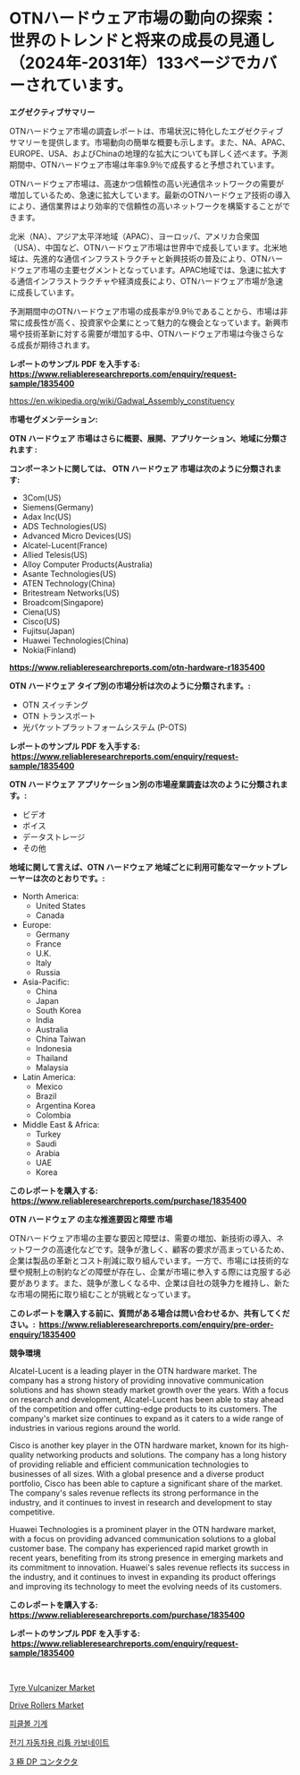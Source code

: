 <p><h1>OTNハードウェア市場の動向の探索：世界のトレンドと将来の成長の見通し（2024年-2031年）133ページでカバーされています。</h1></p><p><strong>エグゼクティブサマリー</strong></p>
<p><p>OTNハードウェア市場の調査レポートは、市場状況に特化したエグゼクティブサマリーを提供します。市場動向の簡単な概要も示します。また、NA、APAC、EUROPE、USA、およびChinaの地理的な拡大についても詳しく述べます。予測期間中、OTNハードウェア市場は年率9.9％で成長すると予想されています。 </p><p>OTNハードウェア市場は、高速かつ信頼性の高い光通信ネットワークの需要が増加しているため、急速に拡大しています。最新のOTNハードウェア技術の導入により、通信業界はより効率的で信頼性の高いネットワークを構築することができます。</p><p>北米（NA）、アジア太平洋地域（APAC）、ヨーロッパ、アメリカ合衆国（USA）、中国など、OTNハードウェア市場は世界中で成長しています。北米地域は、先進的な通信インフラストラクチャと新興技術の普及により、OTNハードウェア市場の主要セグメントとなっています。APAC地域では、急速に拡大する通信インフラストラクチャや経済成長により、OTNハードウェア市場が急速に成長しています。</p><p>予測期間中のOTNハードウェア市場の成長率が9.9％であることから、市場は非常に成長性が高く、投資家や企業にとって魅力的な機会となっています。新興市場や技術革新に対する需要が増加する中、OTNハードウェア市場は今後さらなる成長が期待されます。</p></p>
<p><strong>レポートのサンプル PDF を入手する: <a href="https://www.reliableresearchreports.com/enquiry/request-sample/1835400">https://www.reliableresearchreports.com/enquiry/request-sample/1835400</a></strong></p>
<p><a href="https://en.wikipedia.org/wiki/Gadwal_Assembly_constituency">https://en.wikipedia.org/wiki/Gadwal_Assembly_constituency</a></p>
<p><strong>市場セグメンテーション:</strong></p>
<p><strong> OTN ハードウェア 市場はさらに概要、展開、アプリケーション、地域に分類されます :</strong></p>
<p><strong>コンポーネントに関しては、 OTN ハードウェア 市場は次のように分類されます: &nbsp;</strong></p>
<p><ul><li>3Com(US)</li><li>Siemens(Germany)</li><li>Adax Inc(US)</li><li>ADS Technologies(US)</li><li>Advanced Micro Devices(US)</li><li>Alcatel-Lucent(France)</li><li>Allied Telesis(US)</li><li>Alloy Computer Products(Australia)</li><li>Asante Technologies(US)</li><li>ATEN Technology(China)</li><li>Britestream Networks(US)</li><li>Broadcom(Singapore)</li><li>Ciena(US)</li><li>Cisco(US)</li><li>Fujitsu(Japan)</li><li>Huawei Technologies(China)</li><li>Nokia(Finland)</li></ul></p>
<p><strong><a href="https://www.reliableresearchreports.com/otn-hardware-r1835400">https://www.reliableresearchreports.com/otn-hardware-r1835400</a></strong></p>
<p><strong> OTN ハードウェア タイプ別の市場分析は次のように分類されます。:</strong></p>
<p><ul><li>OTN スイッチング</li><li>OTN トランスポート</li><li>光パケットプラットフォームシステム (P-OTS)</li></ul></p>
<p><strong>レポートのサンプル PDF を入手する: &nbsp;<a href="https://www.reliableresearchreports.com/enquiry/request-sample/1835400">https://www.reliableresearchreports.com/enquiry/request-sample/1835400</a></strong></p>
<p><strong> OTN ハードウェア アプリケーション別の市場産業調査は次のように分類されます。:</strong></p>
<p><ul><li>ビデオ</li><li>ボイス</li><li>データストレージ</li><li>その他</li></ul></p>
<p><strong>地域に関して言えば、OTN ハードウェア 地域ごとに利用可能なマーケットプレーヤーは次のとおりです。:</strong></p>
<p><ul>
    <li>
        North America:
        <ul>
            <li>United States</li>
            <li>Canada</li>
        </ul>
    </li>
    <li>
        Europe:
        <ul>
            <li>Germany</li>
            <li>France</li>
            <li>U.K.</li>
            <li>Italy</li>
            <li>Russia</li>
        </ul>
    </li>
    <li>
        Asia-Pacific:
        <ul>
            <li>China</li>
            <li>Japan</li>
            <li>South Korea</li>
            <li>India</li>
            <li>Australia</li>
            <li>China Taiwan</li>
            <li>Indonesia</li>
            <li>Thailand</li>
            <li>Malaysia</li>
        </ul>
    </li>
    <li>
        Latin America:
        <ul>
            <li>Mexico</li>
            <li>Brazil</li>
            <li>Argentina Korea</li>
            <li>Colombia</li>
        </ul>
    </li>
    <li>
        Middle East & Africa:
        <ul>
            <li>Turkey</li>
            <li>Saudi</li>
            <li>Arabia</li>
            <li>UAE</li>
            <li>Korea</li>
        </ul>
    </li>
    </ul></p>
<p><strong>このレポートを購入する: &nbsp;<a href="https://www.reliableresearchreports.com/purchase/1835400">https://www.reliableresearchreports.com/purchase/1835400</a></strong></p>
<p><strong>OTN ハードウェア の主な推進要因と障壁 市場</strong></p>
<p><p>OTNハードウェア市場の主要な要因と障壁は、需要の増加、新技術の導入、ネットワークの高速化などです。競争が激しく、顧客の要求が高まっているため、企業は製品の革新とコスト削減に取り組んでいます。一方で、市場には技術的な壁や規制上の制約などの障壁が存在し、企業が市場に参入する際には克服する必要があります。また、競争が激しくなる中、企業は自社の競争力を維持し、新たな市場の開拓に取り組むことが挑戦となっています。</p></p>
<p><strong>このレポートを購入する前に、質問がある場合は問い合わせるか、共有してください。:&nbsp; <a href="https://www.reliableresearchreports.com/enquiry/pre-order-enquiry/1835400">https://www.reliableresearchreports.com/enquiry/pre-order-enquiry/1835400</a></strong></p>
<p><strong>競争環境</strong></p>
<p><p>Alcatel-Lucent is a leading player in the OTN hardware market. The company has a strong history of providing innovative communication solutions and has shown steady market growth over the years. With a focus on research and development, Alcatel-Lucent has been able to stay ahead of the competition and offer cutting-edge products to its customers. The company's market size continues to expand as it caters to a wide range of industries in various regions around the world.</p><p>Cisco is another key player in the OTN hardware market, known for its high-quality networking products and solutions. The company has a long history of providing reliable and efficient communication technologies to businesses of all sizes. With a global presence and a diverse product portfolio, Cisco has been able to capture a significant share of the market. The company's sales revenue reflects its strong performance in the industry, and it continues to invest in research and development to stay competitive.</p><p>Huawei Technologies is a prominent player in the OTN hardware market, with a focus on providing advanced communication solutions to a global customer base. The company has experienced rapid market growth in recent years, benefiting from its strong presence in emerging markets and its commitment to innovation. Huawei's sales revenue reflects its success in the industry, and it continues to invest in expanding its product offerings and improving its technology to meet the evolving needs of its customers.</p></p>
<p><strong>このレポートを購入する: &nbsp; <a href="https://www.reliableresearchreports.com/purchase/1835400">https://www.reliableresearchreports.com/purchase/1835400</a></strong></p>
<p><strong>レポートのサンプル PDF を入手する: &nbsp;<a href="https://www.reliableresearchreports.com/enquiry/request-sample/1835400">https://www.reliableresearchreports.com/enquiry/request-sample/1835400</a></strong><strong></strong></p>
<p>&nbsp;</p>
<p><p><a href="https://github.com/gamblestampleyjenny50m5sl6/Market-Research-Report-List-3/blob/main/tyre-vulcanizer-market.md">Tyre Vulcanizer Market</a></p><p><a href="https://issuu.com/reportprime-2/docs/drive-rollers-market-size-2030.pptx">Drive Rollers Market</a></p><p><a href="https://github.com/camron674/Market-Research-Report-List-1/blob/main/8176814172613.md">피클볼 기계</a></p><p><a href="https://github.com/ROBERTS65DAVID/Market-Research-Report-List-1/blob/main/6591209172614.md">전기 자동차용 리튬 카보네이트</a></p><p><a href="https://github.com/mohamedbakry57/Market-Research-Report-List-4/blob/main/5710522160487.md">3 極 DP コンタクタ</a></p></p>